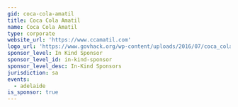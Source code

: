 ```yaml
---
gid: coca-cola-amatil
title: Coca Cola Amatil
name: Coca Cola Amatil
type: corporate
website_url: 'https://www.ccamatil.com'
logo_url: 'https://www.govhack.org/wp-content/uploads/2016/07/coca_cola_amatil.png'
sponsor_level: In Kind Sponsor
sponsor_level_id: in-kind-sponsor
sponsor_level_desc: In-Kind Sponsors
jurisdiction: sa
events:
  - adelaide
is_sponsor: true
---
```

